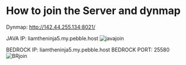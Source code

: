 # How to join the Server and dynmap
Dynmap: http://142.44.255.134:8021/


JAVA IP: liamtheninja5.my.pebble.host
![javajoin](Liams-Server/images/javaw_HwZ6PRpoQE.png)

BEDROCK IP: liamtheninja5.my.pebble.host BEDROCK PORT: 25580
![BRjoin](Liams-Server/images/ApplicationFrameHost_okL7oGBdgv.png)



